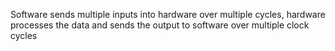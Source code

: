Software sends multiple inputs into hardware over multiple cycles, hardware processes the data and sends the output to software over multiple clock cycles
